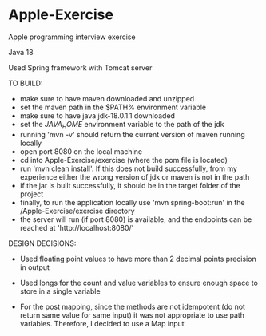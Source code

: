 # Apple-Exercise
Apple programming interview exercise

Java 18

Used Spring framework with Tomcat server

TO BUILD:
- make sure to have maven downloaded and unzipped
- set the maven path in the $PATH% environment variable
- make sure to have java jdk-18.0.1.1 downloaded
- set the $JAVA_HOME$ environment variable to the path of the jdk
- running 'mvn -v' should return the current version of maven running locally
- open port 8080 on the local machine
- cd into Apple-Exercise/exercise (where the pom file is located)
- run 'mvn clean install'. If this does not build successfully, from my experience either the wrong version of jdk or maven is not in the path
- if the jar is built successfully, it should be in the target folder of the project
- finally, to run the application locally use 'mvn spring-boot:run' in the /Apple-Exercise/exercise directory
- the server will run (if port 8080) is available, and the endpoints can be reached at 'http://localhost:8080/'


DESIGN DECISIONS: 

- Used floating point values to have more than 2 decimal points precision in output

- Used longs for the count and value variables to ensure enough space to store in a single variable 

- For the post mapping, since the methods are not idempotent (do not return same value for same input) it was not appropriate to use path variables. Therefore, I decided to use a Map input 



